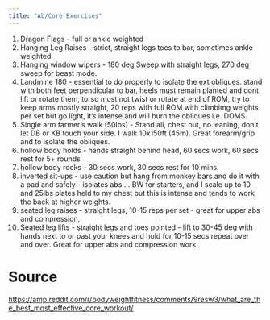 ```yaml
---
title: "Ab/Core Exercises"
---
```


1. Dragon Flags - full or ankle weighted
2. Hanging Leg Raises - strict, straight legs toes to bar, sometimes ankle weighted
3. Hanging window wipers - 180 deg Sweep with straight legs, 270 deg sweep for beast mode.
4. Landmine 180 - essential to do properly to isolate the ext obliques. stand with both feet perpendicular to bar, heels must remain planted and dont lift or rotate them, torso must not twist or rotate at end of ROM, try to keep arms mostly straight, 20 reps with full ROM with climbimg weights per set but go light, it’s intense and will burn the obliques i.e. DOMS.
5. Single arm farmer’s walk (50lbs) - Stand all, chest out, no leaning, don’t let DB or KB touch your side. I walk 10x150ft (45m). Great forearm/grip and to isolate the obliques.
6. hollow body holds - hands straight behind head, 60 secs work, 60 secs rest for 5+ rounds
7. hollow body rocks - 30 secs work, 30 secs rest for 10 mins.
8. inverted sit-ups - use caution but hang from monkey bars and do it with a pad and safely - isolates abs ... BW for starters, and I scale up to 10 and 25lbs plates held to my chest but this is intense and tends to work the back at higher weights.
9. seated leg raises - straight legs, 10-15 reps per set - great for upper abs and compression,
10. Seated leg lifts - straight legs and toes pointed - lift to 30-45 deg with hands next to or past your knees and hold for 10-15 secs repeat over and over. Great for upper abs and compression work.

# Source
https://amp.reddit.com/r/bodyweightfitness/comments/9resw3/what_are_the_best_most_effective_core_workout/